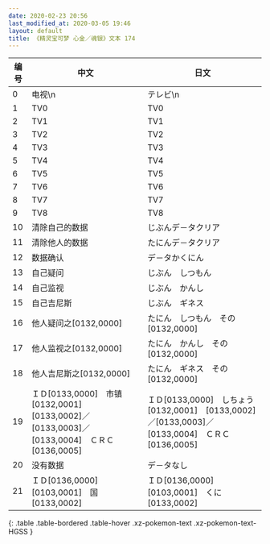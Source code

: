 ```yaml
---
date: 2020-02-23 20:56
last_modified_at: 2020-03-05 19:46
layout: default
title: 《精灵宝可梦 心金／魂银》文本 174
---
```

| 编号 | 中文 | 日文 |
| ---- | ---- | ---- |
| 0 | 电视\n | テレビ\n |
| 1 | TV0 | TV0 |
| 2 | TV1 | TV1 |
| 3 | TV2 | TV2 |
| 4 | TV3 | TV3 |
| 5 | TV4 | TV4 |
| 6 | TV5 | TV5 |
| 7 | TV6 | TV6 |
| 8 | TV7 | TV7 |
| 9 | TV8 | TV8 |
| 10 | 清除自己的数据 | じぶんデ－タクリア |
| 11 | 清除他人的数据 | たにんデ－タクリア |
| 12 | 数据确认 | デ－タかくにん |
| 13 | 自己疑问 | じぶん　しつもん |
| 14 | 自己监视 | じぶん　かんし |
| 15 | 自己吉尼斯 | じぶん　ギネス |
| 16 | 他人疑问之[0132,0000] | たにん　しつもん　その[0132,0000] |
| 17 | 他人监视之[0132,0000] | たにん　かんし　その[0132,0000] |
| 18 | 他人吉尼斯之[0132,0000] | たにん　ギネス　その[0132,0000] |
| 19 | ＩＤ[0133,0000]　市镇[0132,0001]　[0133,0002]／[0133,0003]／[0133,0004]　ＣＲＣ　[0136,0005] | ＩＤ[0133,0000]　しちょう[0132,0001]　[0133,0002]／[0133,0003]／[0133,0004]　ＣＲＣ　[0136,0005] |
| 20 | 没有数据 | デ－タなし |
| 21 | ＩＤ[0136,0000]　[0103,0001]　国[0133,0002] | ＩＤ[0136,0000]　[0103,0001]　くに[0133,0002] |
{: .table .table-bordered .table-hover .xz-pokemon-text .xz-pokemon-text-HGSS }